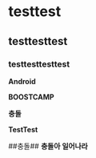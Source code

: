 ﻿# testtest
## testtesttest
### testtesttesttest

**Android**

**BOOSTCAMP**

**충돌**

**TestTest**

##충돌##
**충돌아 일어나라**
